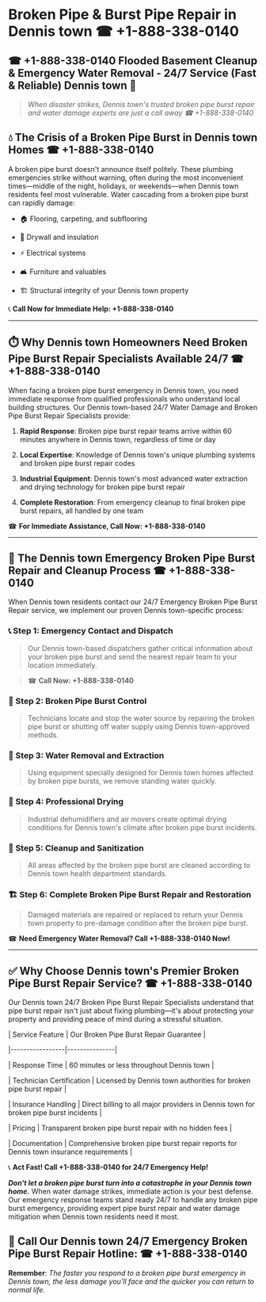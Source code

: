 # Broken Pipe & Burst Pipe Repair in Dennis town ☎ +1-888-338-0140  
## ☎ +1-888-338-0140 Flooded Basement Cleanup & Emergency Water Removal - 24/7 Service (Fast & Reliable) Dennis town 🚨  

> *When disaster strikes, Dennis town's trusted broken pipe burst repair and water damage experts are just a call away ☎ +1-888-338-0140*  

## 💧 The Crisis of a Broken Pipe Burst in Dennis town Homes ☎ +1-888-338-0140  

A broken pipe burst doesn't announce itself politely. These plumbing emergencies strike without warning, often during the most inconvenient times—middle of the night, holidays, or weekends—when Dennis town residents feel most vulnerable. Water cascading from a broken pipe burst can rapidly damage:  

* 🏠 Flooring, carpeting, and subflooring  
* 🧱 Drywall and insulation  
* ⚡ Electrical systems  
* 🛋️ Furniture and valuables  
* 🏗️ Structural integrity of your Dennis town property  

📞 **Call Now for Immediate Help: +1-888-338-0140**  

---  

## ⏱️ Why Dennis town Homeowners Need Broken Pipe Burst Repair Specialists Available 24/7 ☎ +1-888-338-0140  

When facing a broken pipe burst emergency in Dennis town, you need immediate response from qualified professionals who understand local building structures. Our Dennis town-based 24/7 Water Damage and Broken Pipe Burst Repair Specialists provide:  

1. **Rapid Response**: Broken pipe burst repair teams arrive within 60 minutes anywhere in Dennis town, regardless of time or day  
2. **Local Expertise**: Knowledge of Dennis town's unique plumbing systems and broken pipe burst repair codes  
3. **Industrial Equipment**: Dennis town's most advanced water extraction and drying technology for broken pipe burst repair  
4. **Complete Restoration**: From emergency cleanup to final broken pipe burst repairs, all handled by one team  

☎ **For Immediate Assistance, Call Now: +1-888-338-0140**  

---  

## 🔧 The Dennis town Emergency Broken Pipe Burst Repair and Cleanup Process ☎ +1-888-338-0140  

When Dennis town residents contact our 24/7 Emergency Broken Pipe Burst Repair service, we implement our proven Dennis town-specific process:  

### 📞 Step 1: Emergency Contact and Dispatch  
> Our Dennis town-based dispatchers gather critical information about your broken pipe burst and send the nearest repair team to your location immediately.  
> ☎ **Call Now: +1-888-338-0140**  

### 🚿 Step 2: Broken Pipe Burst Control  
> Technicians locate and stop the water source by repairing the broken pipe burst or shutting off water supply using Dennis town-approved methods.  

### 🌊 Step 3: Water Removal and Extraction  
> Using equipment specially designed for Dennis town homes affected by broken pipe bursts, we remove standing water quickly.  

### 💨 Step 4: Professional Drying  
> Industrial dehumidifiers and air movers create optimal drying conditions for Dennis town's climate after broken pipe burst incidents.  

### 🧼 Step 5: Cleanup and Sanitization  
> All areas affected by the broken pipe burst are cleaned according to Dennis town health department standards.  

### 🏗️ Step 6: Complete Broken Pipe Burst Repair and Restoration  
> Damaged materials are repaired or replaced to return your Dennis town property to pre-damage condition after the broken pipe burst.  

☎ **Need Emergency Water Removal? Call +1-888-338-0140 Now!**  

---  

## ✅ Why Choose Dennis town's Premier Broken Pipe Burst Repair Service? ☎ +1-888-338-0140  

Our Dennis town 24/7 Broken Pipe Burst Repair Specialists understand that pipe burst repair isn't just about fixing plumbing—it's about protecting your property and providing peace of mind during a stressful situation.  

| Service Feature | Our Broken Pipe Burst Repair Guarantee |  
|-----------------|---------------|  
| Response Time | 60 minutes or less throughout Dennis town |  
| Technician Certification | Licensed by Dennis town authorities for broken pipe burst repair |  
| Insurance Handling | Direct billing to all major providers in Dennis town for broken pipe burst incidents |  
| Pricing | Transparent broken pipe burst repair with no hidden fees |  
| Documentation | Comprehensive broken pipe burst repair reports for Dennis town insurance requirements |  

📞 **Act Fast! Call +1-888-338-0140 for 24/7 Emergency Help!**  

***Don't let a broken pipe burst turn into a catastrophe in your Dennis town home.*** When water damage strikes, immediate action is your best defense. Our emergency response teams stand ready 24/7 to handle any broken pipe burst emergency, providing expert pipe burst repair and water damage mitigation when Dennis town residents need it most.  

## 📱 Call Our Dennis town 24/7 Emergency Broken Pipe Burst Repair Hotline: ☎ +1-888-338-0140  

**Remember**: *The faster you respond to a broken pipe burst emergency in Dennis town, the less damage you'll face and the quicker you can return to normal life.*